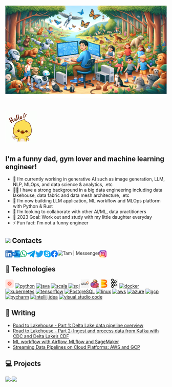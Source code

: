 [![Header](media/man-working.webp "Header")](https://www.linkedin.com/in/tam159)

# ![Hello](media/hello-chick.gif )
## I'm a funny dad, gym lover and machine learning engineer!

- 🔭 I’m currently working in generative AI such as image generation, LLM, NLP, MLOps, and data science & analytics, .etc
- 💪🏼 I have a strong background in a big data engineering including data lakehouse, data fabric and  data mesh architecture, .etc
- 🌱 I’m now building LLM application, ML workflow and MLOps platform with Python & Rust
- 👯 I’m looking to collaborate with other AI/ML, data practitioners
- 🥅 2023 Goal: Work out and study with my little daughter everyday 
- ⚡ Fun fact:  I'm not a funny engineer

## <img src="https://media.giphy.com/media/LnQjpWaON8nhr21vNW/giphy.gif" height="32"> Contacts

[<img align="left" alt="Tam | LinkedIn" height="22px" src="./social-logo/LinkedIn.png" />][linkedin]
[<img align="left" alt="Tam | Outlook" height="22px" src="./social-logo/Outlook.png" />][outlook]
[<img align="left" alt="Tam | Whatsapp" height="22px" src="./social-logo/WhatsApp.png" />][whatsapp]
[<img align="left" alt="Tam | Telegram" height="22px" src="./social-logo/Telegram.png" />][telegram]
[<img align="left" alt="Tam | Twitter" height="22px" src="./social-logo/Twitter.png" />][twitter]
[<img align="left" alt="Tam | Skype" height="22px" src="./social-logo/Skype.png" />][skype]
[<img align="left" alt="Tam | Facebook" height="22px" src="./social-logo/Facebook.png" />][facebook]
[<img align="left" alt="Tam | Messenger" height="22px" src="./social-logo/Messenger.png" />][messenger]
[<img align="left" alt="Tam | Instagram" height="22px" src="./social-logo/Instagram.png" />][instagram]

<br />

## 🔧 Technologies

[<img alt="rust" width="26px" src="./tech-logo/Rust.png">](https://www.rust-lang.org/)
[<img alt="python" width="26px" src="https://img.icons8.com/color/240/000000/python.png">](https://www.python.org/)
[<img alt="java" width="26px" src="https://img.icons8.com/color/240/000000/java-coffee-cup-logo.png">](https://docs.oracle.com/en/java/)
[<img alt="scala" width="26px" src="https://img.icons8.com/dusk/64/000000/scala.png">](https://www.scala-lang.org/)
[<img alt="sql" width="26px" src="https://img.icons8.com/color/48/000000/sql.png"/>](https://en.wikipedia.org/wiki/SQL)
[<img alt="spark" width="26px" src="./tech-logo/Spark.png">](https://spark.apache.org/)
[<img alt="flink" width="26px" src="./tech-logo/Flink.png">](https://flink.apache.org/)
[<img alt="beam" width="26px" src="./tech-logo/Beam.jpeg">](https://beam.apache.org/)
[<img alt="kafka" width="26px" src="./tech-logo/Kafka.jpg">](https://kafka.apache.org/)
[<img alt="docker" width="26px" src="https://img.icons8.com/color/48/000000/docker.png">](https://www.docker.com/)
[<img alt="kubernetes" width="26px" src="https://img.icons8.com/color/48/000000/kubernetes.png">](https://kubernetes.io/)
[<img alt="tensorflow" width="26px" src="https://img.icons8.com/color/48/000000/tensorflow.png">](https://www.tensorflow.org/)
[<img alt="PostgreSQL" width="26px" src="https://img.icons8.com/color/48/000000/postgreesql.png">](https://www.postgresql.org/)
[<img alt="linux" width="26px" src="https://img.icons8.com/color/96/000000/linux.png">](https://www.kernel.org/)
[<img alt="aws" width="26px" src="https://img.icons8.com/color/48/000000/amazon-web-services.png">](https://aws.amazon.com/)
[<img alt="azure" width="26px" src="https://img.icons8.com/color/48/000000/azure-1.png">](https://azure.microsoft.com//)
[<img alt="gcp" width="26px" src="https://img.icons8.com/fluent/48/000000/google-cloud.png">](https://cloud.google.com/)
[<img alt="pycharm" width="26px" src="https://img.icons8.com/color/240/000000/pycharm.png" />](https://www.jetbrains.com/pycharm/)
[<img alt="intellij idea" width="26px" src="https://img.icons8.com/color/240/000000/intellij-idea.png" />](https://www.jetbrains.com/idea/)
[<img alt="visual studio code" width="26px" src="https://img.icons8.com/fluent/240/000000/visual-studio-code-2019.png" />](https://code.visualstudio.com/)

## 📝 Writing

- [Road to Lakehouse - Part 1: Delta Lake data pipeline overview][lakehouse1]
- [Road to Lakehouse - Part 2: Ingest and process data from Kafka with CDC and Delta Lake’s CDF][lakehouse2]
- [ML workflow with Airflow, MLflow and SageMaker][ml-workflow]
- [Streaming Data Pipelines on Cloud Platforms: AWS and GCP][streaming-data-pipeline]

## 💻 Projects

<a href="https://github.com/tam159/generative_ai">
  <img align="center" src="https://github-readme-stats.vercel.app/api/pin/?username=tam159&repo=generative_ai&title_color=ffffff&text_color=c9cacc&icon_color=2bbc8a&bg_color=1d1f21" />
</a>

<a href="https://github.com/tam159/mlops">
  <img align="center" src="https://github-readme-stats.vercel.app/api/pin/?username=tam159&repo=mlops&title_color=ffffff&text_color=c9cacc&icon_color=2bbc8a&bg_color=1d1f21" />
</a>


<!-- links -->

[linkedin]: https://www.linkedin.com/in/tam159
[outlook]: mailto:npt.dc@outlook.com
[whatsapp]: https://wa.me/84968985355
[telegram]: https://telegram.me/tam_159
[twitter]: https://twitter.com/NpT_Dc
[skype]: https://join.skype.com/invite/pUowr2CfAySJ
[facebook]: https://www.facebook.com/phuctam.info/
[messenger]: https://www.facebook.com/phuctam.info/
[instagram]: https://www.instagram.com/npt_dc/
[lakehouse1]: https://www.linkedin.com/pulse/road-lakehouse-part-1-delta-lake-data-pipeline-overview-tam-nguyen
[lakehouse2]: https://tam159.medium.com/road-to-lakehouse-part-2-ingest-and-process-data-from-kafka-with-cdc-and-delta-lakes-cdf-318708468a47
[ml-workflow]: https://tam159.medium.com/ml-workflow-with-airflow-mlflow-and-sagemaker-ad076e5f614b
[streaming-data-pipeline]: https://www.linkedin.com/pulse/streaming-data-pipelines-cloud-platforms-aws-gcp-tam-nguyen
